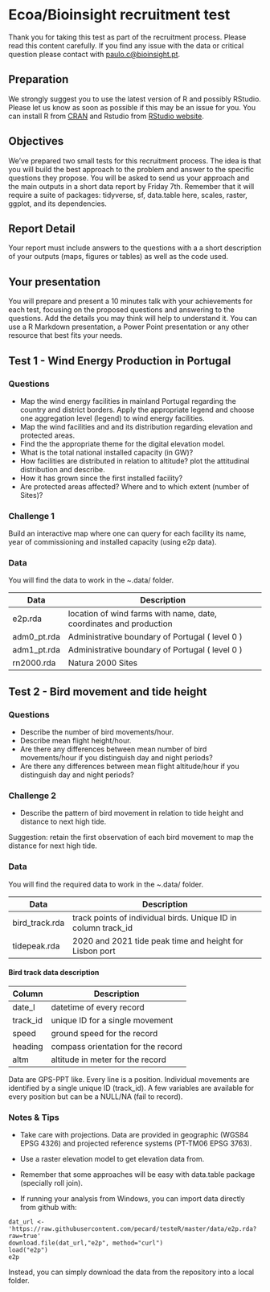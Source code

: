 
# Ecoa/Bioinsight recruitment test

Thank you for taking this test as part of the recruitment process.
Please read this content carefully. If you find any issue with the data
or critical question please contact with
<a href="mailto:paulo.c@bioinsight.pt" class="email">paulo.c@bioinsight.pt</a>.

## Preparation

We strongly suggest you to use the latest version of R and possibly
RStudio. Please let us know as soon as possible if this may be an issue
for you. You can install R from [CRAN](https://CRAN.R-project.org) and
Rstudio from [RStudio
website](https://www.rstudio.com/products/rstudio-desktop-pro/download-commercial/).

## Objectives

We’ve prepared two small tests for this recruitment process. The idea is
that you will build the best approach to the problem and answer to the
specific questions they propose. You will be asked to send us your
approach and the main outputs in a short data report by Friday 7th.
Remember that it will require a suite of packages: tidyverse, sf,
data.table here, scales, raster, ggplot, and its dependencies.

## Report Detail

Your report must include answers to the questions with a a short
description of your outputs (maps, figures or tables) as well as the
code used.

## Your presentation

You will prepare and present a 10 minutes talk with your achievements
for each test, focusing on the proposed questions and answering to the
questions. Add the details you may think will help to understand it. You
can use a R Markdown presentation, a Power Point presentation or any
other resource that best fits your needs.

## Test 1 - Wind Energy Production in Portugal

### Questions

-   Map the wind energy facilities in mainland Portugal regarding the
    country and district borders. Apply the appropriate legend and
    choose one aggregation level (legend) to wind energy facilities.
-   Map the wind facilities and and its distribution regarding elevation
    and protected areas.
-   Find the the appropriate theme for the digital elevation model.
-   What is the total national installed capacity (in GW)?
-   How facilities are distributed in relation to altitude? plot the
    attitudinal distribution and describe.
-   How it has grown since the first installed facility?
-   Are protected areas affected? Where and to which extent (number of
    Sites)?

### Challenge 1

Build an interactive map where one can query for each facility its name,
year of commissioning and installed capacity (using e2p data).

### Data

You will find the data to work in the \~.data/ folder.

| Data         | Description                                                        |
|--------------|--------------------------------------------------------------------|
| e2p.rda      | location of wind farms with name, date, coordinates and production |
| adm0\_pt.rda | Administrative boundary of Portugal ( level 0 )                    |
| adm1\_pt.rda | Administrative boundary of Portugal ( level 0 )                    |
| rn2000.rda   | Natura 2000 Sites                                                  |

## Test 2 - Bird movement and tide height

### Questions

-   Describe the number of bird movements/hour.
-   Describe mean flight height/hour.
-   Are there any differences between mean number of bird movements/hour
    if you distinguish day and night periods?
-   Are there any differences between mean flight altitude/hour if you
    distinguish day and night periods?

### Challenge 2

-   Describe the pattern of bird movement in relation to tide height and
    distance to next high tide.

Suggestion: retain the first observation of each bird movement to map
the distance for next high tide.

### Data

You will find the required data to work in the \~.data/ folder.

| Data            | Description                                                     |
|-----------------|-----------------------------------------------------------------|
| bird\_track.rda | track points of individual birds. Unique ID in column track\_id |
| tidepeak.rda    | 2020 and 2021 tide peak time and height for Lisbon port         |

#### Bird track data description

| Column    | Description                        |
|-----------|------------------------------------|
| date\_l   | datetime of every record           |
| track\_id | unique ID for a single movement    |
| speed     | ground speed for the record        |
| heading   | compass orientation for the record |
| altm      | altitude in meter for the record   |

Data are GPS-PPT like. Every line is a position. Individual movements
are identified by a single unique ID (track\_id). A few variables are
available for every position but can be a NULL/NA (fail to record).

### Notes & Tips

-   Take care with projections. Data are provided in geographic (WGS84
    EPSG 4326) and projected reference systems (PT-TM06 EPSG 3763).

-   Use a raster elevation model to get elevation data from.

-   Remember that some approaches will be easy with data.table package
    (specially roll join).

-   If running your analysis from Windows, you can import data directly
    from github with:

<!-- -->

    dat_url <- 'https://raw.githubusercontent.com/pecard/testeR/master/data/e2p.rda?raw=true'
    download.file(dat_url,"e2p", method="curl")
    load("e2p")
    e2p

Instead, you can simply download the data from the repository into a
local folder.
